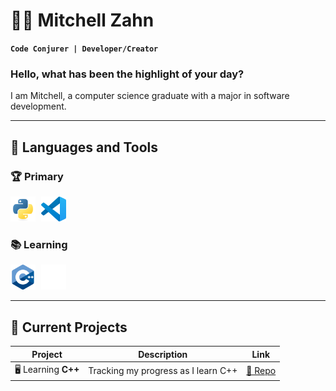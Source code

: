 # 👨‍💻 Mitchell Zahn

**`Code Conjurer | Developer/Creator`**

### Hello, what has been the highlight of your day?

I am Mitchell, a computer science graduate with a major in software development.

---

## 🧰 Languages and Tools

### 🏆 Primary  
<a href="https://www.python.org/" target="_blank"><img alt="Python" width="40px" style="margin-right:5px;" src="./icons/python.png" /></a>
<a href="https://code.visualstudio.com/" target="_blank"><img alt="VS Code" width="40px" style="margin-right:5px;" src="./icons/vscode.png" /></a>  

### 📚 Learning  
<a href="https://en.wikipedia.org/wiki/C%2B%2B" target="_blank"><img alt="C++" width="40px" style="margin-right:5px;" src="./icons/cplusplus.png" /></a>
<a href="https://www.unrealengine.com/" target="_blank"><img alt="Unreal Engine" width="40px" style="margin-right:5px;" src="./icons/unrealengine.png" /></a>


---

## 🚀 Current Projects

| Project | Description | Link |
|---------|-------------|------|
| 🖥️ Learning **C++** | Tracking my progress as I learn C++ | [🔗 Repo](../../../learningcpp) |
